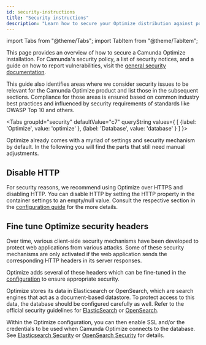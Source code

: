 ```yaml
---
id: security-instructions
title: "Security instructions"
description: "Learn how to secure your Optimize distribution against potential attacks."
---
```


import Tabs from "@theme/Tabs";
import TabItem from "@theme/TabItem";

This page provides an overview of how to secure a Camunda Optimize installation. For Camunda's security policy, a list of security notices, and a guide on how to report vulnerabilities, visit the [general security documentation](https://docs.camunda.org/security/).

This guide also identifies areas where we consider security issues to be relevant for the Camunda Optimize product and list those in the subsequent sections. Compliance for those areas is ensured based on common industry best practices and influenced by security requirements of standards like OWASP Top 10 and others.

<Tabs groupId="security" defaultValue="c7" queryString values={
[
{label: 'Optimize', value: 'optimize' },
{label: 'Database', value: 'database' }
]
}>

<TabItem value='optimize'>

Optimize already comes with a myriad of settings and security mechanism by default. In the following you will find the parts that still need manual adjustments.

## Disable HTTP

For security reasons, we recommend using Optimize over HTTPS and disabling HTTP. You can disable HTTP by setting the HTTP property in the container settings to an empty/null value. Consult the respective section in the [configuration guide](./system-configuration.md#container) for the more details.

## Fine tune Optimize security headers

Over time, various client-side security mechanisms have been developed to protect web applications from various attacks. Some of these security mechanisms are only activated if the web application sends the corresponding HTTP headers in its server responses.

Optimize adds several of these headers which can be fine-tuned in the [configuration](./system-configuration.md#security) to ensure appropriate security.

</TabItem>

<TabItem value='database'>

Optimize stores its data in Elasticsearch or OpenSearch, which are search engines that act as a document-based datastore. To protect access to this data, the database should be configured carefully as well. Refer to the official security guidelines for [ElasticSearch](https://www.elastic.co/guide/en/elasticsearch/reference/master/secure-cluster.html#secure-cluster) or [OpenSearch](https://opensearch.org/docs/latest/getting-started/security).

Within the Optimize configuration, you can then enable SSL and/or the credentials to be used when Camunda Optimize connects to the database. See [Elasticsearch Security](./system-configuration.md#elasticsearch-security) or [OpenSearch Security](./system-configuration.md#opensearch-security) for details.

</TabItem>
</Tabs>
